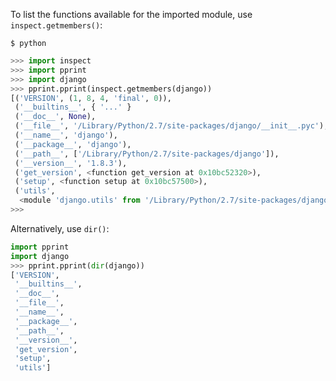 To list the functions available for the imported module, use `inspect.getmembers()`:

```
$ python
```
```python
>>> import inspect
>>> import pprint
>>> import django
>>> pprint.pprint(inspect.getmembers(django))
[('VERSION', (1, 8, 4, 'final', 0)),
 ('__builtins__', { '...' }
 ('__doc__', None),
 ('__file__', '/Library/Python/2.7/site-packages/django/__init__.pyc'),
 ('__name__', 'django'),
 ('__package__', 'django'),
 ('__path__', ['/Library/Python/2.7/site-packages/django']),
 ('__version__', '1.8.3'),
 ('get_version', <function get_version at 0x10bc52320>),
 ('setup', <function setup at 0x10bc57500>),
 ('utils',
  <module 'django.utils' from '/Library/Python/2.7/site-packages/django/utils/__init__.pyc'>)]
>>>
```

Alternatively, use `dir()`:
```python
import pprint
import django
>>> pprint.pprint(dir(django))
['VERSION',
 '__builtins__',
 '__doc__',
 '__file__',
 '__name__',
 '__package__',
 '__path__',
 '__version__',
 'get_version',
 'setup',
 'utils']
```